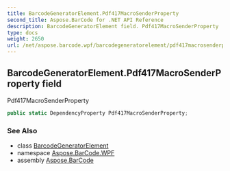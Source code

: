```yaml
---
title: BarcodeGeneratorElement.Pdf417MacroSenderProperty
second_title: Aspose.BarCode for .NET API Reference
description: BarcodeGeneratorElement field. Pdf417MacroSenderProperty
type: docs
weight: 2650
url: /net/aspose.barcode.wpf/barcodegeneratorelement/pdf417macrosenderproperty/
---
```

## BarcodeGeneratorElement.Pdf417MacroSenderProperty field

Pdf417MacroSenderProperty

```csharp
public static DependencyProperty Pdf417MacroSenderProperty;
```

### See Also

* class [BarcodeGeneratorElement](../)
* namespace [Aspose.BarCode.WPF](../../barcodegeneratorelement/)
* assembly [Aspose.BarCode](../../../)



